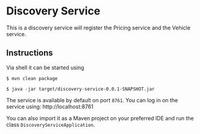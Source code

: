 # Discovery Service

This is a discovery service will register the Pricing service and the Vehicle service.

## Instructions

Via shell it can be started using

```
$ mvn clean package
```

```
$ java -jar target/discovery-service-0.0.1-SNAPSHOT.jar
```

The service is available by default on port `8761`. You can log in on the service using: http://localhost:8761

You can also import it as a Maven project on your preferred IDE and 
run the class `DiscoveryServiceApplication`.